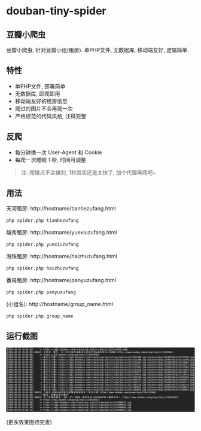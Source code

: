 # douban-tiny-spider

## 豆瓣小爬虫

豆瓣小爬虫, 针对豆瓣小组(租房). 单PHP文件, 无数据库, 移动端友好, 逻辑简单.

## 特性

- 单PHP文件, 部署简单
- 无数据库, 即爬即用
- 移动端友好的租房信息
- 爬过的图片不会再爬一次
- 严格规范的代码风格, 注释完整

## 反爬

- 每分钟换一次 User-Agent 和 Cookie
- 每爬一次睡眠 1 秒, 时间可调整

> 注: 爬慢点不会被封, 1秒其实还是太快了, 加个代理再爬吧~

## 用法

天河租房:
http://hostname/tianhezufang.html
```
php spider.php tianhezufang
```

越秀租房:
http://hostname/yuexiuzufang.html
```
php spider.php yuexiuzufang
```

海珠租房:
http://hostname/haizhuzufang.html
```
php spider.php haizhuzufang
```

番禺租房:
http://hostname/panyuzufang.html
```
php spider.php panyuzufang
```

(小组名):
http://hostname/group_name.html
```
php spider.php group_name
```

## 运行截图

![](screenshots/爬取中.png)

(更多效果图待完善)
